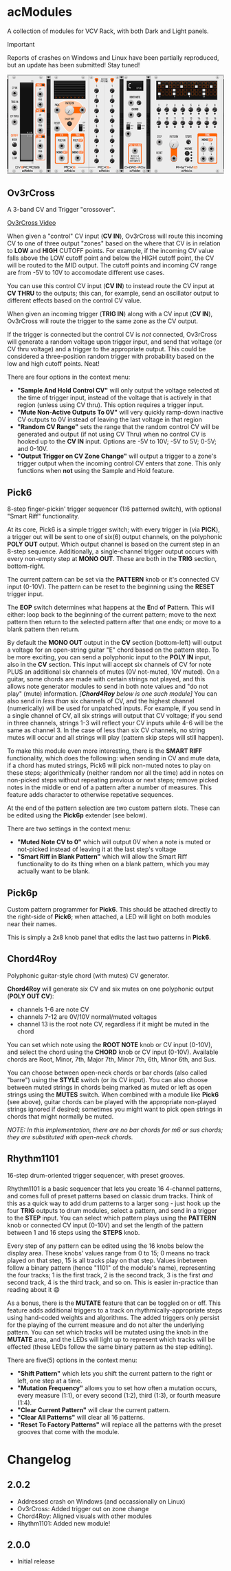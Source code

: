# acModules

A collection of modules for VCV Rack, with both Dark and Light panels.

> [!IMPORTANT]
> Reports of crashes on Windows and Linux have been partially reproduced, but an update has been submitted! Stay tuned!

![Screenshot of acModules in VCV Rack](/images/acModules.png)

## Ov3rCross
A 3-band CV and Trigger "crossover".

[Ov3rCross Video](https://youtu.be/PI2qv28sgvA)

When given a "control" CV input (**CV IN**), Ov3rCross will route this incoming CV to one of three output "zones" based on the where that CV is in relation to **LOW** and **HIGH** CUTOFF points. For example, if the incoming CV value falls above the LOW cutoff point and below the HIGH cutoff point, the CV will be routed to the MID output. The cutoff points and incoming CV range are from -5V to 10V to accomodate different use cases.

You can use this control CV input (**CV IN**) to instead route the CV input at **CV THRU** to the outputs; this can, for example, send an oscillator output to different effects based on the control CV value.

When given an incoming trigger (**TRIG IN**) along with a CV input (**CV IN**), Ov3rCross will route the trigger to the same zone as the CV output.

If the trigger is connected but the control CV is *not* connected, Ov3rCross will generate a random voltage upon trigger input, and send that voltage (or CV thru voltage) and a trigger to the appropriate output. This could be considered a three-position random trigger with probability based on the low and high cutoff points. Neat!

There are four options in the context menu: 
- **"Sample And Hold Control CV"** will only output the voltage selected at the time of trigger input, instead of the voltage that is actively in that region (unless using CV thru). This option requires a trigger input.
- **"Mute Non-Active Outputs To 0V"** will very quickly ramp-down inactive CV outputs to 0V instead of leaving the last voltage in that region
- **"Random CV Range"** sets the range that the random control CV will be generated and output (if not using CV Thru) when no control CV is hooked up to the **CV IN** input. Options are -5V to 10V; -5V to 5V; 0-5V; and 0-10V.
- **"Output Trigger on CV Zone Change"** will output a trigger to a zone's trigger output when the incoming control CV enters that zone. This only functions when **not** using the Sample and Hold feature.

## Pick6
8-step finger-pickin' trigger sequencer (1:6 patterned switch), with optional "Smart Riff" functionality.

At its core, Pick6 is a simple trigger switch; with every trigger in (via **PICK**), a trigger out will be sent to one of six(6) output channels, on the polyphonic **POLY OUT** output. Which output channel is based on the current step in an 8-step sequence. Additionally, a single-channel trigger output occurs with every non-empty step at **MONO OUT**. These are both in the **TRIG** section, bottom-right.

The current pattern can be set via the **PATTERN** knob or it's connected CV input (0-10V). The pattern can be reset to the beginning using the **RESET** trigger input.

The **EOP** switch determines what happens at the **E**nd **o**f **P**attern. This will either: loop back to the beginning of the current pattern; move to the next pattern then return to the selected pattern after that one ends; or move to a blank pattern then return.

By default the **MONO OUT** output in the **CV** section (bottom-left) will output a voltage for an open-string guitar "E" chord based on the pattern step. To be more exciting, you can send a polyphonic input to the **POLY IN** input, also in the **CV** section. This input will accept six channels of CV for note PLUS an additional six channels of mutes (0V not-muted, 10V muted). On a guitar, some chords are made with certain strings not played, and this allows note generator modules to send in both note values and "do not play" (mute) information. *[**Chord4Roy** below is one such module]* You can also send in *less than* six channels of CV, and the highest channel (numerically) will be used for unpatched inputs. For example, if you send in a single channel of CV, all six strings will output that CV voltage; if you send in three channels, strings 1-3 will reflect your CV inputs while 4-6 will be the same as channel 3. In the case of less than six CV channels, no string mutes will occur and all strings will play (pattern skip steps will still happen).

To make this module even more interesting, there is the **SMART RIFF** functionality, which does the following: when sending in CV and mute data, if a chord has muted strings, Pick6 will pick non-muted notes to play on these steps; algorithmically (neither random nor all the time) add in notes on non-picked steps without repeating previous or next steps; remove picked notes in the middle or end of a pattern after a number of measures. This feature adds character to otherwise repetative sequences.

At the end of the pattern selection are two custom pattern slots. These can be edited using the **Pick6p** extender (see below).

There are two settings in the context menu:
- **"Muted Note CV to 0"** which will output 0V when a note is muted or not-picked instead of leaving it at the last step's voltage
- **"Smart Riff in Blank Pattern"** which will allow the Smart Riff functionality to do its thing when on a blank pattern, which you may actually want to be blank.

## Pick6p

Custom pattern programmer for **Pick6**. This should be attached directly to the right-side of **Pick6**; when attached, a LED will light on both modules near their names.

This is simply a 2x8 knob panel that edits the last two patterns in **Pick6**.

## Chord4Roy

Polyphonic guitar-style chord (with mutes) CV generator.

**Chord4Roy** will generate six CV and six mutes on one polyphonic output (**POLY OUT CV**):
- channels 1-6 are note CV
- channels 7-12 are 0V/10V normal/muted voltages
- channel 13 is the root note CV, regardless if it might be muted in the chord

You can set which note using the **ROOT NOTE** knob or CV input (0-10V), and select the chord using the **CHORD** knob or CV input (0-10V). Available chords are Root, Minor, 7th, Major 7th, Minor 7th, 6th, Minor 6th, and Sus.

You can choose between open-neck chords or bar chords (also called "barre") using the **STYLE** switch (or its CV input). You can also choose between muted strings in chords being marked as muted or left as open strings using the **MUTES** switch. When combined with a module like **Pick6** (see above), guitar chords can be played with the appropriate non-played strings ignored if desired; sometimes you might want to pick open strings in chords that might normally be muted.

*NOTE: In this implementation, there are no bar chords for m6 or sus chords; they are substituted with open-neck chords.*

## Rhythm1101

16-step drum-oriented trigger sequencer, with preset grooves.

Rhythm1101 is a basic sequencer that lets you create 16 4-channel patterns, and comes full of preset patterns based on classic drum tracks. Think of this as a quick way to add drum patterns to a larger song - just hook up the four **TRIG** outputs to drum modules, select a pattern, and send in a trigger to the **STEP** input. You can select which pattern plays using the **PATTERN** knob or connected CV input (0-10V) and set the length of the pattern between 1 and 16 steps using the **STEPS** knob.

Every step of any pattern can be edited using the 16 knobs below the display area. These knobs' values range from 0 to 15; 0 means no track played on that step, 15 is all tracks play on that step. Values inbetween follow a binary pattern (hence "1101" of the module's name), representing the four tracks; 1 is the first track, 2 is the second track, 3 is the first _and_ second track, 4 is the third track, and so on. This is easier in-practice than reading about it 😄 

As a bonus, there is the **MUTATE** feature that can be toggled on or off. This feature adds additional triggers to a track on rhythmically-appropriate steps using hand-coded weights and algorithms. The added triggers only persist for the playing of the current measure and do not alter the underlying pattern. You can set which tracks will be mutated using the knob in the **MUTATE** area, and the LEDs will light up to represent which tracks will be effected (these LEDs follow the same binary pattern as the step editing).

There are five(5) options in the context menu:
- **"Shift Pattern"** which lets you shift the current pattern to the right or left, one step at a time.
- **"Mutation Frequency"** allows you to set how often a mutation occurs, every measure (1:1), or every second (1:2), third (1:3), or fourth measure (1:4).
- **"Clear Current Pattern"** will clear the current pattern.
- **"Clear All Patterns"** will clear all 16 patterns.
- **"Reset To Factory Patterns"** will replace all the patterns with the preset grooves that come with the module.

# Changelog

## 2.0.2
- Addressed crash on Windows (and occassionally on Linux)
- Ov3rCross: Added trigger out on zone change
- Chord4Roy: Aligned visuals with other modules
- Rhythm1101: Added new module!

## 2.0.0
- Initial release

